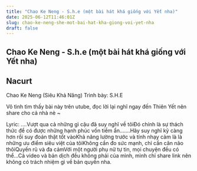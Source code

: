 ```yaml
---
title: "Chao Ke Neng - S.h.e (một bài hát khá giống với Yết nha)"
date: 2025-06-12T11:46:01Z
slug: chao-ke-neng-she-mot-bai-hat-kha-giong-voi-yet-nha
draft: false
---
```


## Chao Ke Neng - S.h.e (một bài hát khá giống với Yết nha)

## Nacurt

Chao Ke Neng (Siêu Khả Năng) 
Trình bày: S.H.E
 
Vô tình tìm thấy bài này trên utube, đọc lời lại nghĩ ngay đến Thiên Yết nên share cho cả nhà nè ~
 
Lyric: ....Vượt qua cả những gì cậu đã suy nghĩ về tôiĐó chính là sự thách thức để có được những hạnh phúc vốn tiềm ẩn.......Hãy suy nghĩ kỹ càng hơn rồi suy đoán thật tốt vàoKhả năng lường trước và tính nhạy cảm là là những ưu điểm siêu việt của tôiKhông cần đo sức mạnh, chỉ cần cân não thôiQuyến rũ và đa cảmVới một người phụ nữ tự tin, mọi chuyện đều có thể...Cả video và bản dịch đều không phải của mình, mình chỉ share link nên không có trách nhiệm gì về bản quyền nha.